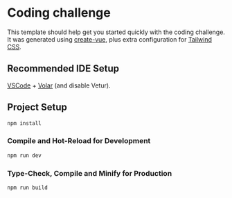 # Coding challenge

This template should help get you started quickly with the coding challenge. It was generated using [create-vue](https://github.com/vuejs/create-vue), plus extra configuration for [Tailwind CSS](https://tailwindcss.com/).

## Recommended IDE Setup

[VSCode](https://code.visualstudio.com/) + [Volar](https://marketplace.visualstudio.com/items?itemName=Vue.volar) (and disable Vetur).

## Project Setup

```sh
npm install
```

### Compile and Hot-Reload for Development

```sh
npm run dev
```

### Type-Check, Compile and Minify for Production

```sh
npm run build
```
